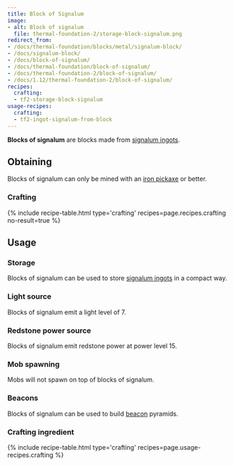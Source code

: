 ```yaml
---
title: Block of Signalum
image:
- alt: Block of signalum
  file: thermal-foundation-2/storage-block-signalum.png
redirect_from:
- /docs/thermal-foundation/blocks/metal/signalum-block/
- /docs/signalum-block/
- /docs/block-of-signalum/
- /docs/thermal-foundation/block-of-signalum/
- /docs/thermal-foundation-2/block-of-signalum/
- /docs/1.12/thermal-foundation-2/block-of-signalum/
recipes:
  crafting:
  - tf2-storage-block-signalum
usage-recipes:
  crafting:
  - tf2-ingot-signalum-from-block
---
```


**Blocks of signalum** are blocks made from [signalum
ingots](/docs/1.12/thermal-foundation/signalum-ingot/).


Obtaining
---------

Blocks of signalum can only be mined with an [iron
pickaxe](https://minecraft.gamepedia.com/Pickaxe) or better.

### Crafting
{% include recipe-table.html type='crafting' recipes=page.recipes.crafting no-result=true %}


Usage
-----

### Storage
Blocks of signalum can be used to store [signalum ingots](/docs/1.12/thermal-foundation/signalum-ingot/)
in a compact way.

### Light source
Blocks of signalum emit a light level of 7.

### Redstone power source
Blocks of signalum emit redstone power at power level 15.

### Mob spawning
Mobs will not spawn on top of blocks of signalum.

### Beacons
Blocks of signalum can be used to build
[beacon](https://minecraft.gamepedia.com/Beacon) pyramids.

### Crafting ingredient
{% include recipe-table.html type='crafting' recipes=page.usage-recipes.crafting %}
